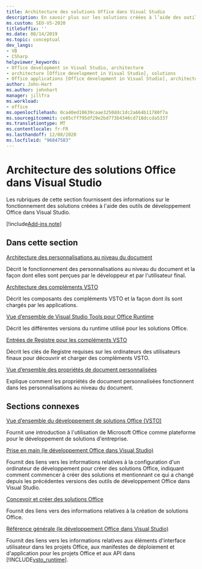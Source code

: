 ```yaml
---
title: Architecture des solutions Office dans Visual Studio
description: En savoir plus sur les solutions créées à l’aide des outils de développement Microsoft Office dans Visual Studio et de leur fonctionnement.
ms.custom: SEO-VS-2020
titleSuffix: ''
ms.date: 08/14/2019
ms.topic: conceptual
dev_langs:
- VB
- CSharp
helpviewer_keywords:
- Office development in Visual Studio, architecture
- architecture [Office development in Visual Studio], solutions
- Office applications [Office development in Visual Studio], architecture
author: John-Hart
ms.author: johnhart
manager: jillfra
ms.workload:
- office
ms.openlocfilehash: 0ca40ed18639caae3250ddc1dc2a664b11780f7a
ms.sourcegitcommit: ce85cff795df29e2bd773b4346cd718dccda5337
ms.translationtype: MT
ms.contentlocale: fr-FR
ms.lasthandoff: 12/08/2020
ms.locfileid: "96847583"
---
```

# <a name="architecture-of-office-solutions-in-visual-studio"></a>Architecture des solutions Office dans Visual Studio
  Les rubriques de cette section fournissent des informations sur le fonctionnement des solutions créées à l'aide des outils de développement Office dans Visual Studio.

[!include[Add-ins note](includes/addinsnote.md)]

## <a name="in-this-section"></a>Dans cette section

[Architecture des personnalisations au niveau du document](../vsto/architecture-of-document-level-customizations.md)

Décrit le fonctionnement des personnalisations au niveau du document et la façon dont elles sont perçues par le développeur et par l'utilisateur final.

[Architecture des compléments VSTO](../vsto/architecture-of-vsto-add-ins.md)

Décrit les composants des compléments VSTO et la façon dont ils sont chargés par les applications.

[Vue d’ensemble de Visual Studio Tools pour Office Runtime](../vsto/visual-studio-tools-for-office-runtime-overview.md)

Décrit les différentes versions du runtime utilisé pour les solutions Office.

[Entrées de Registre pour les compléments VSTO](../vsto/registry-entries-for-vsto-add-ins.md)

Décrit les clés de Registre requises sur les ordinateurs des utilisateurs finaux pour découvrir et charger des compléments VSTO.

[Vue d’ensemble des propriétés de document personnalisées](../vsto/custom-document-properties-overview.md)

Explique comment les propriétés de document personnalisées fonctionnent dans les personnalisations au niveau du document.

## <a name="related-sections"></a>Sections connexes

[Vue d’ensemble du développement de solutions Office &#40;VSTO&#41;](../vsto/office-solutions-development-overview-vsto.md)

Fournit une introduction à l'utilisation de Microsoft Office comme plateforme pour le développement de solutions d'entreprise.

[Prise en main &#40;le développement Office dans Visual Studio&#41;](../vsto/getting-started-office-development-in-visual-studio.md)

Fournit des liens vers les informations relatives à la configuration d'un ordinateur de développement pour créer des solutions Office, indiquant comment commencer à créer des solutions et mentionnant ce qui a changé depuis les précédentes versions des outils de développement Office dans Visual Studio.

[Concevoir et créer des solutions Office](../vsto/designing-and-creating-office-solutions.md)

Fournit des liens vers des informations relatives à la création de solutions Office.

[Référence générale &#40;le développement Office dans Visual Studio&#41;](../vsto/general-reference-office-development-in-visual-studio.md)

Fournit des liens vers les informations relatives aux éléments d'interface utilisateur dans les projets Office, aux manifestes de déploiement et d'application pour les projets Office et aux API dans [!INCLUDE[vsto_runtime](../vsto/includes/vsto-runtime-md.md)].

